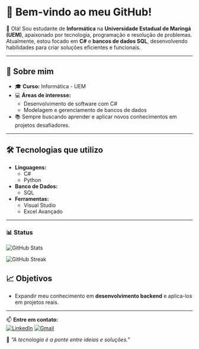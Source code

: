 # 🌟 Bem-vindo ao meu GitHub!

👋 Olá! Sou estudante de **Informática** na **Universidade Estadual de Maringá (UEM)**, apaixonado por tecnologia, programação e resolução de problemas. Atualmente, estou focado em **C#** e **bancos de dados SQL**, desenvolvendo habilidades para criar soluções eficientes e funcionais.

---

## 🚀 Sobre mim  
- 🎓 **Curso:** Informática - UEM  
- 💻 **Áreas de interesse:**  
  - Desenvolvimento de software com C#  
  - Modelagem e gerenciamento de bancos de dados  
- 📚 Sempre buscando aprender e aplicar novos conhecimentos em projetos desafiadores.  

---

## 🛠️ Tecnologias que utilizo  
- **Linguagens:**  
  - C#  
  - Python  
- **Banco de Dados:**  
  - SQL 
- **Ferramentas:**  
  - Visual Studio  
  - Excel Avançado

---

### 📊 Status  

![GitHub Stats](http://github-profile-summary-cards.vercel.app/api/cards/stats?username=matheusenryco&theme=dark)

![GitHub Streak](https://github-readme-streak-stats.herokuapp.com/?user=matheusenryco&theme=dark)

## 📈 Objetivos  
- Expandir meu conhecimento em **desenvolvimento backend** e aplica-los em projetos reais. 

---

📫 **Entre em contato:**  
[![LinkedIn](https://img.shields.io/badge/LinkedIn-000?style=for-the-badge&logo=linkedin&logoColor=blue)](https://www.linkedin.com/in/matheus-enryco)
[![Gmail](https://img.shields.io/badge/Email-D14836?style=for-the-badge&logo=gmail&logoColor=white)](https://mail.google.com/mail/?view=cm&fs=1&to=matheusenryco05@gmail.com)

🎯 *"A tecnologia é a ponte entre ideias e soluções."*